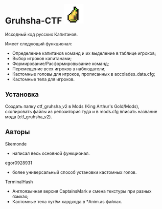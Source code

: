 # Gruhsha-CTF ![grusha](grusha.png)
Исходный код русских Капитанов.

Имеет следующий функционал:
* Определение капитанов команд и их выделение в таблице игроков;
* Выбор игроков капитанами;
* Формирование/Расформировывание команд;
* Перемещение всех игроков в наблюдатели;
* Кастомные головы для игроков, прописанных в accolades_data.cfg;
* Кастомные тела для игроков.

## Установка
Создать папку ctf_gruhsha_v2 в Mods (King Arthur's Gold/Mods), скопировать файлы из репозитория туда и в mods.cfg вписать название мода (ctf_gruhsha_v2).

## Авторы
Skemonde
* написал весь основной функционал.

egor0928931
* более универсальный способ установки кастомных голов.

TerminalHash
* Англоязычная версия CaptainsMark и смена текстуры при разных языках;
* Кастомные тела путём хардкода в *Anim.as файлах.
